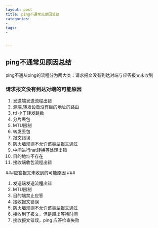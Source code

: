 ```yaml
---
layout: post
title: ping不通常见原因总结
categories:
- 
tags:
- 


---
```

## ping不通常见原因总结 ##
ping不通从ping的流程分为两大类：请求报文没有到达对端与应答报文未收到

### 请求报文没有到达对端的可能原因 ###
1. 发送端发送流程出错
2. 源端,转发设备没有目的地址的路由
2. ttl 小于转发跳数
3. 分片丢包
4. MTU限制
5. 转发丢包
6. 报文错误
7. 防火墙规则不允许该类型报文通过
8. 中间进行nat转换等处理出错
8. 目的地址不存在
9. 接收端收包流程出错



###应答报文未收到的可能原因  ###
1. 发送端发送流程出错
2. MTU限制
3. 目的端禁止应答
4. 接收报文错误
5. 防火墙规则不允许该类型报文通过
6. 接收到了报文，但是超出等待时间
7. 接收报文错误，ping 应答检查失败

